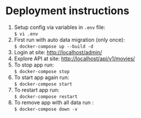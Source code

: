 # Deployment instructions

1. Setup config via variables in `.env` file:\
``$ vi .env``
2. First run with auto data migration (only once):\
`$ docker-compose up --build -d`
3. Login at site: [http://localhost/admin/](http://localhost/admin/)
4. Explore API at site: [http://localhost/api/v1/movies/](http://localhost/api/v1/movies/)
5. To stop app run:\
`$ docker-compose stop`
6. To start app again run:\
`$ docker-compose start`
7. To restart app run:\
`$ docker-compose restart`
8. To remove app with all data run :\
`$ docker-compose down -v`